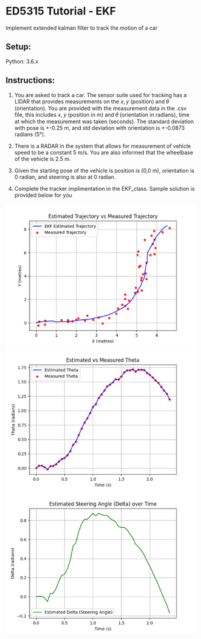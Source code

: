 # ED5315 Tutorial - EKF
Implement extended kalman filter to track the motion of a car

## Setup:
Python: 3.6.x

## Instructions:

1. You are asked to track a car. The sensor suite used for tracking has a LIDAR that provides measurements on the 𝑥, 𝑦 (position) and 𝜃 (orientation). You are provided with the measurement
data in the .csv file, this includes 𝑥, 𝑦 (position in m) and 𝜃 (orientation in radians), time at which the measurement was taken (seconds). The standard deviation with pose is +-0.25 m,
and std deviation with orientation is +-0.0873 radians (5°).

2. There is a RADAR in the system that allows for measurement of vehicle speed to be a constant 5 m/s. You are also informed that the wheelbase of the vehicle is 2.5 m.

3. Given the starting pose of the vehicle is position is (0,0 m), orientation is 0 radian, and steering is also at 0 radian.

4. Complete the tracker implimentation in the EKF_class. Sample solution is provided below for you

![Trajectory estimate](trajectory.png)
![Orientation estimate](orientation.png)
![Steering estimate](steering_estimate.png)
